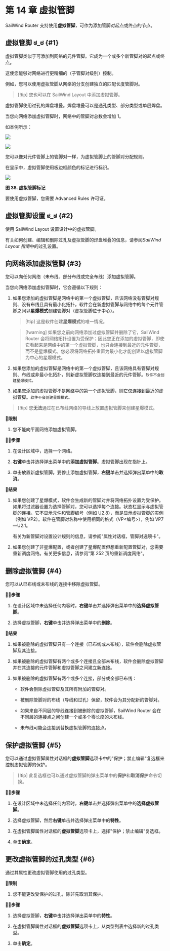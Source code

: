# 第 14 章 虚拟管脚

SailWind Router 支持使用**虚拟管脚**，可作为添加管脚对起点或终点的节点。

## 虚拟管脚 ಠ_ಠ \{#1}

虚拟管脚类似于可添加到网络的元件管脚。它成为一个或多个新管脚对的起点或终点。

这使您能够对网络进行更精细的（子管脚对级别）控制。

例如，您可以使用虚拟管脚从网络的分支创建独立的匹配长度管脚对。


> [!tip] 您也可以在 SailWind Layout 中添加虚拟管脚。

虚拟管脚使用过孔的焊盘堆叠。焊盘堆叠可以是通孔类型、部分类型或单层焊盘。

当您向网络添加虚拟管脚时，网络中的管脚对总数会增加 1。

如本例所示：

![](/router/guide/14/_page_1_Figure_2.jpeg)

![](/router/guide/14/_page_1_Figure_4.jpeg)

您可以像对元件管脚上的管脚对一样，为虚拟管脚上的管脚对分配规则。

在显示中，虚拟管脚使用板边框颜色的标记进行标识。

![](/router/guide/14/_page_1_Figure_7.jpeg)

**图 38. 虚拟管脚标记**

要使用虚拟管脚，您需要 Advanced Rules 许可证。

## 虚拟管脚设置 ಠ_ಠ \{#2}

使用 SailWind Layout 设置设计中的虚拟管脚。

有关如何创建、编辑和删除过孔及虚拟管脚的焊盘堆叠的信息，请参阅*SailWind Layout 指南*中的过孔设置。

## 向网络添加虚拟管脚 \{#3}

您可以向任何网络（未布线、部分布线或完全布线）添加虚拟管脚。

当您向网络添加虚拟管脚时，它会遵循以下规则：

1. 如果您添加的虚拟管脚是网络中的第一个虚拟管脚，且该网络没有管脚对规则、没有布线且具有最小化拓扑，软件会在新虚拟管脚与网络中的每个元件管脚之间以**星爆模式**创建管脚对（虚拟管脚位于中心）。

   > [!tip] 这是软件创建**星爆模式**的唯一情况。

   > [!warning] 如果您之前向网络添加过虚拟管脚并删除了它，SailWind Router 会将网络拓扑设置为受保护；因此您正在添加的虚拟管脚，即使它看起来是网络中的第一个虚拟管脚，也只会连接到最近的元件管脚，而不是星爆模式。您必须将网络拓扑重置为最小化才能创建以虚拟管脚为中心的星爆模式。

2. 如果您添加的虚拟管脚是网络中的第一个虚拟管脚，且该网络具有管脚对规则、布线或非最小化拓扑，则新虚拟管脚仅连接到最近的元件管脚。`软件不会创建星爆模式。`

3. 如果您添加的虚拟管脚不是网络中的第一个虚拟管脚，则它仅连接到最近的虚拟管脚。`软件不会创建星爆模式。`


> [!tip] 您**无法**通过在已布线网络的导线上放置虚拟管脚来创建星爆模式。

🙊**限制**

1. 您不能向平面网络添加虚拟管脚。

🏃‍♂️‍**步骤**

1. 在设计区域中，选择一个网络。

2. **右键**单击并选择弹出菜单中的**添加虚拟管脚**。虚拟管脚出现在指针上。

3. 单击放置新虚拟管脚。要停止添加虚拟管脚，**右键**单击并选择弹出菜单中的**取消**。

👀‍**结果**

1. 如果您创建了星爆模式，软件会生成新的管脚对并将网络拓扑设置为受保护。如果将过滤器设置为选择管脚对，您可以选择每个连接。状态栏显示与虚拟管脚的连接。它不显示元件和管脚编号（例如 U2.8），而是显示虚拟管脚的实例（例如 VP2）。软件在管脚对名称中使用相同的格式（VP<编号>），例如 VP7—U2.1。

   有关为新管脚对设置设计规则的信息，请参阅"属性对话框，管脚对选项卡"。

2. 如果您创建了非星爆配置，或者创建了星爆配置但想重新配置管脚对，您需要重新调度网络。有关更多信息，请参阅"第 252 页的重新调度网络"。

## 删除虚拟管脚 \{#4}

您可以从已布线或未布线的连接中移除虚拟管脚。

🏃‍♂️‍**步骤**

1. 在设计区域中未选择任何内容时，**右键**单击并选择弹出菜单中的**选择虚拟管脚**。

2. 选择虚拟管脚，**右键**单击并选择弹出菜单中的**删除**。

👀‍**结果**

1. 如果被删除的虚拟管脚只有一个连接（已布线或未布线），软件会删除虚拟管脚及其连接。

2. 如果被删除的虚拟管脚有两个或多个连接且全部未布线，软件会删除虚拟管脚并在其连接的元件管脚和虚拟管脚之间建立新连接。

3. 如果被删除的虚拟管脚有两个或多个连接，部分或全部已布线：

   - 软件会删除虚拟管脚及其所有附加的管脚对。

   - 被删除管脚对的布线（导线和过孔）保留，软件会为其分配新的管脚对。

   - 如果来自不同层的导线连接到被删除的虚拟管脚，SailWind Router 会在不同层的连接点之间创建一个或多个零长度的未布线。

   - 未布线可能会连接到替换虚拟管脚的连接点。

## 保护虚拟管脚 \{#5}

您可以通过虚拟管脚属性对话框的**虚拟管脚**选项卡中的"保护；禁止编辑"复选框来控制虚拟管脚的保护。


> [!tip] 此复选框也可以通过虚拟管脚的弹出菜单中的**保护**和**取消保护**命令切换。

🏃‍♂️‍**步骤**

1. 在设计区域中未选择任何内容时，**右键**单击并选择弹出菜单中的**选择虚拟管脚**。

2. 选择虚拟管脚，然后**右键**单击并选择弹出菜单中的**特性**。

3. 在虚拟管脚属性对话框的**虚拟管脚**选项卡上，选择"保护；禁止编辑"复选框。

4. 单击**确定**。

## 更改虚拟管脚的过孔类型 \{#6}

通过其属性更改虚拟管脚使用的过孔类型。

🙊**限制**

1. 您不能更改受保护的过孔，除非先取消其保护。

🏃‍♂️‍**步骤**

1. 选择虚拟管脚，**右键**单击并选择弹出菜单中的**特性**。

2. 在虚拟管脚属性对话框的**虚拟管脚**选项卡上，从类型列表中选择新的过孔类型。

3. 单击**确定**。